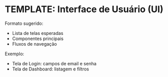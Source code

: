 # TEMPLATE: Interface de Usuário (UI)

Formato sugerido:
- Lista de telas esperadas
- Componentes principais
- Fluxos de navegação

Exemplo:
- Tela de Login: campos de email e senha
- Tela de Dashboard: listagem e filtros
